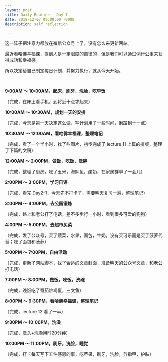 ```yaml
---
layout: post
title: Daily Routine - Day 1
date: 2018-12-07 09:00:00 -0000
description: self reflection

---
```


这一阵子把注意力都放在微信公众号上了，没有怎么来更新网站。

最近看哈佛幸福课，提到人是一定限度的自律的，但是我们可以通过例行公事来获得成功和幸福感。

所以决定给自己制定每日计划，并努力执行，就从今天开始。

<br>

<b>9:00AM ～ 10:00AM，起床，刷牙，洗脸，吃早饭</b>

（完成，在床上看手机，到将近十点才起来）

<b>10:00AM ～ 10:30AM，规划一天的安排</b>

（完成，今天是第一天决定这么做，写计划用了一些时间，磨蹭到十一点）
    
<b>10:30AM ～ 12:00AM，看哈佛幸福课，整理笔记</b>

（完成，看了一个半小时，找了些图片，初步完成了 lecture 11 上篇的排版，整理了下篇的文稿）

<b>12:00AM ～ 2:00PM，做饭，吃饭，洗碗</b>

（完成，整理了厨房，吃了玉米，海鲈鱼，酸奶，在家属群聊了一会儿）

<b>2:00PM ～ 3:00PM，学习日语</b>

（完成，看完 Day2-1，今天先不打卡了，需要明天复习一遍，整理笔记）

<b>3:00PM ～ 4:00PM，去公园锻炼</b>

（完成，路上和老公打了电话，差不多步行一小时，看到很多可爱的狗狗）

<b>4:00PM ～ 5:00PM，去超市买菜</b>

（完成，发了公众号，买了蔬菜，水果，面包，牛奶，没有买可乐而是买了菠萝代替；吃了面包和菠萝）

<b>5:00PM ～ 7:00PM，自由活动</b>

（完成，更新了网站脚本，找了合适的文章封面，准备明天的公众号文章，和老公打电话）

<b>7:00PM ～ 8:00PM，做饭，吃饭，洗碗</b>

（完成，晚饭吃了番茄炒鸡蛋，三文鱼）

<b>8:00PM ～ 9:30PM，看哈佛幸福课，整理笔记</b>

（完成，lecture 12 看了一半）

<b>9:30PM ～ 10:00PM，洗澡</b>

（完成，洗头+洗澡用时20分钟）

<b>10:00PM ～ 11:00PM，刷牙，洗脸，睡觉</b>

（完成，打卡每天写下五件感恩的事，吃苹果，刷牙，洗脸，剪指甲，护肤）

<br>



